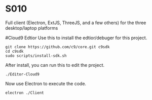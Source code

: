 # S010
Full client (Electron, ExtJS, ThreeJS, and a few others) for the three desktop/laptop platforms

#Cloud9 Edtior
Use this to install the edtior/debuger for this project.

	git clone https://github.com/c9/core.git c9sdk
	cd c9sdk
	sudo scripts/install-sdk.sh

 
After install, you can run this to edit the project.

	./Editor-Cloud9



Now use Electron to execute the code.

	electron ./Client